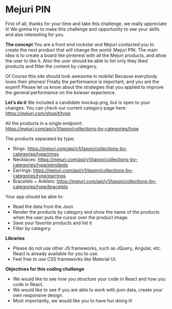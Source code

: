 # Mejuri PIN

First of all, thanks for your time and take this challenge, we really appreciate it!
We gonna try to make this challenge and opportunity to see your skills and also interesting for you.

**The concept**
You are a front end rockstar and Mejuri contacted you to create the next product that will change the world: Mejuri PIN.
The main idea is to create a board like pinterest with all the Mejuri products, and allow the user to like it.
Also the user should be able to list only they liked products and filter the content by category.

Of Course this site should look awesome in mobile! Because everybody loves their phones!
Finally the performance is important, and you are the expert! Please let us know about the strategies that you applied to improve the general performance on the bowser experience.


**Let’s do it**
We included a candidate mockup.png, but is open to your changes.
You can check our current category page here: https://mejuri.com/shop/t/type

All the products in a single endpoint: https://mejuri.com/api/v1/taxon/collections-by-categories/type

The products separated by type:
- Rings: https://mejuri.com/api/v1/taxon/collections-by-categories/type/rings
- Necklaces: https://mejuri.com/api/v1/taxon/collections-by-categories/type/pendants
- Earrings: https://mejuri.com/api/v1/taxon/collections-by-categories/type/earrings
- Bracelets + Anklets: https://mejuri.com/api/v1/taxon/collections-by-categories/type/bracelets

Your app should be able to:
- Read the data from the Json
- Render the products by category and show the name of the products when the user puts the cursor over the product image.
- Save your favorite products and list it
- Filter by category.


**Libraries**
- Please do not use other JS frameworks, such as JQuery, Angular, etc. React is already available for you to use.
- Feel free to use CSS frameworks like Material UI.

**Objectives for this coding challenge**
- We would like to see how you structure your code in React and how you code in React.
- We would like to see if you are able to work with json data, create your own responsive design.
- Most importantly, we would like you to have fun doing it!
